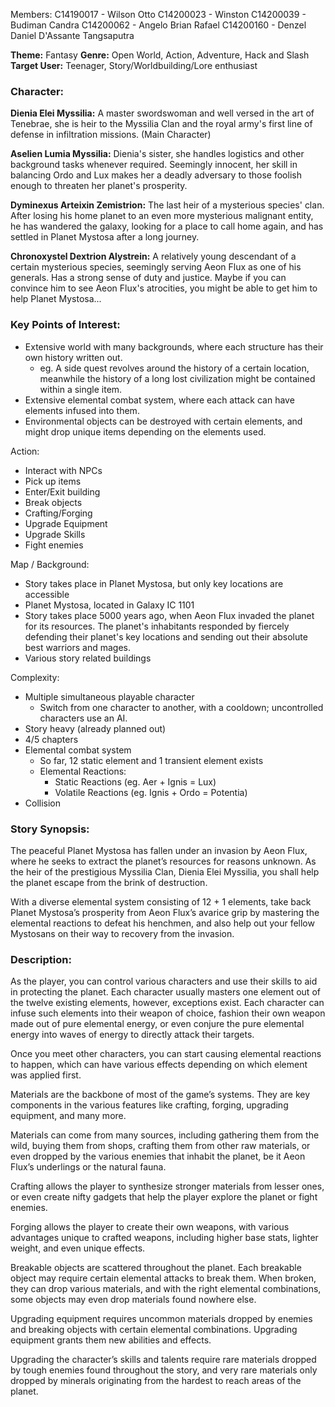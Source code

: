 Members:
C14190017 - Wilson Otto
C14200023 - Winston
C14200039 - Budiman Candra
C14200062 - Angelo Brian Rafael
C14200160 - Denzel Daniel D'Assante Tangsaputra

**Theme:** Fantasy
**Genre:** Open World, Action, Adventure, Hack and Slash
**Target User:** Teenager, Story/Worldbuilding/Lore enthusiast

### Character:
**Dienia Elei Myssilia:** A master swordswoman and well versed in the art of Tenebrae, she is heir to the Myssilia Clan and the royal army's first line of defense in infiltration missions. (Main Character)

**Aselien Lumia Myssilia:** Dienia's sister, she handles logistics and other background tasks whenever required. Seemingly innocent, her skill in balancing Ordo and Lux makes her a deadly adversary to those foolish enough to threaten her planet's prosperity.

**Dyminexus Arteixin Zemistrion:** The last heir of a mysterious species' clan. After losing his home planet to an even more mysterious malignant entity, he has wandered the galaxy, looking for a place to call home again, and has settled in Planet Mystosa after a long journey.
	
**Chronoxystel Dextrion Alystrein:** A relatively young descendant of a certain mysterious species, seemingly serving Aeon Flux as one of his generals. Has a strong sense of duty and justice. Maybe if you can convince him to see Aeon Flux's atrocities, you might be able to get him to help Planet Mystosa...

### Key Points of Interest:
- Extensive world with many backgrounds, where each structure has their own history written out.
	- eg. A side quest revolves around the history of a certain location, meanwhile the history of a long lost civilization might be contained within a single item.
- Extensive elemental combat system, where each attack can have elements infused into them.
- Environmental objects can be destroyed with certain elements, and might drop unique items depending on the elements used.

Action:
- Interact with NPCs
- Pick up items
- Enter/Exit building
- Break objects
- Crafting/Forging
- Upgrade Equipment
- Upgrade Skills
- Fight enemies

Map / Background:
- Story takes place in Planet Mystosa, but only key locations are accessible
- Planet Mystosa, located in Galaxy IC 1101
- Story takes place 5000 years ago, when Aeon Flux invaded the planet for its resources. The planet's inhabitants responded by fiercely defending their planet's key locations and sending out their absolute best warriors and mages.
- Various story related buildings

Complexity:
- Multiple simultaneous playable character
	- Switch from one character to another, with a cooldown; uncontrolled characters use an AI.
- Story heavy (already planned out)
- 4/5 chapters
- Elemental combat system
	- So far, 12 static element and 1 transient element exists
	- Elemental Reactions:
		- Static Reactions (eg. Aer + Ignis = Lux)
		- Volatile Reactions (eg. Ignis + Ordo = Potentia)
- Collision

### Story Synopsis:
The peaceful Planet Mystosa has fallen under an invasion by Aeon Flux, where he seeks to extract the planet’s resources for reasons unknown. As the heir of the prestigious Myssilia Clan, Dienia Elei Myssilia, you shall help the planet escape from the brink of destruction.

With a diverse elemental system consisting of 12 + 1 elements, take back Planet Mystosa’s prosperity from Aeon Flux’s avarice grip by mastering the elemental reactions to defeat his henchmen, and also help out your fellow Mystosans on their way to recovery from the invasion.

### Description:
As the player, you can control various characters and use their skills to aid in protecting the planet. Each character usually masters one element out of the twelve existing elements, however, exceptions exist. Each character can infuse such elements into their weapon of choice, fashion their own weapon made out of pure elemental energy, or even conjure the pure elemental energy into waves of energy to directly attack their targets.

Once you meet other characters, you can start causing elemental reactions to happen, which can have various effects depending on which element was applied first.

Materials are the backbone of most of the game’s systems. They are key components in the various features like crafting, forging, upgrading equipment, and many more.

Materials can come from many sources, including gathering them from the wild, buying them from shops, crafting them from other raw materials, or even dropped by the various enemies that inhabit the planet, be it Aeon Flux’s underlings or the natural fauna.

Crafting allows the player to synthesize stronger materials from lesser ones, or even create nifty gadgets that help the player explore the planet or fight enemies.

Forging allows the player to create their own weapons, with various advantages unique to crafted weapons, including higher base stats, lighter weight, and even unique effects.

Breakable objects are scattered throughout the planet. Each breakable object may require certain elemental attacks to break them. When broken, they can drop various materials, and with the right elemental combinations, some objects may even drop materials found nowhere else.

Upgrading equipment requires uncommon materials dropped by enemies and breaking objects with certain elemental combinations. Upgrading equipment grants them new abilities and effects.

Upgrading the character’s skills and talents require rare materials dropped by tough enemies found throughout the story, and very rare materials only dropped by minerals originating from the hardest to reach areas of the planet.
